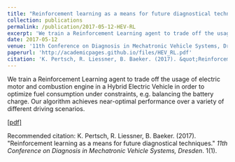 ```yaml
---
title: "Reinforcement learning as a means for future diagnostical techniques"
collection: publications
permalink: /publication/2017-05-12-HEV-RL
excerpt: 'We train a Reinforcement Learning agent to trade off the usage of electric motor and combustion engine in a Hybrid Electric Vehicle in order to optimize fuel consumption under constraints, e.g. balancing the battery charge. Our algorithm achieves near-optimal performance over a variety of different driving scenarios.'
date: 2017-05-12
venue: '11th Conference on Diagnosis in Mechatronic Vehicle Systems, Dresden'
paperurl: 'http://academicpages.github.io/files/HEV_RL.pdf'
citation: 'K. Pertsch, R. Liessner, B. Baeker. (2017). &quot;Reinforcement learning as a means for future diagnostical techniques.&quot; <i>11th Conference on Diagnosis in Mechatronic Vehicle Systems, Dresden</i>. 1(1).'
---
```

We train a Reinforcement Learning agent to trade off the usage of electric motor and combustion engine in a Hybrid Electric Vehicle in order to optimize fuel consumption under constraints, e.g. balancing the battery charge. Our algorithm achieves near-optimal performance over a variety of different driving scenarios.

[[pdf]](http://academicpages.github.io/files/HEV_RL.pdf)

Recommended citation: K. Pertsch, R. Liessner, B. Baeker. (2017). "Reinforcement learning as a means for future diagnostical techniques." <i>11th Conference on Diagnosis in Mechatronic Vehicle Systems, Dresden</i>. 1(1).